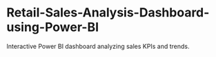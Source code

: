 # Retail-Sales-Analysis-Dashboard-using-Power-BI
Interactive Power BI dashboard analyzing sales KPIs and trends.
